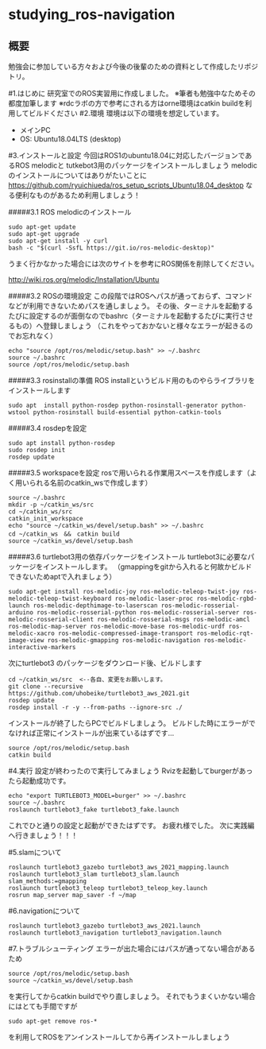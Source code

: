 # studying_ros-navigation

## 概要
勉強会に参加している方々および今後の後輩のための資料として作成したリポジトリ。

#1.はじめに
研究室でのROS実習用に作成しました。
※筆者も勉強中なためその都度加筆します
※rdcラボの方で参考にされる方はorne環境はcatkin buildを利用してビルドください
#2.環境
環境は以下の環境を想定しています。

- メインPC 
 - OS: Ubuntu18.04LTS (desktop) 

#3.インストールと設定
今回はROS1のubuntu18.04に対応したバージョンであるROS melodicと
tutkebot3用のパッケージをインストールしましょう
melodicのインストールについてはありがたいことに
https://github.com/ryuichiueda/ros_setup_scripts_Ubuntu18.04_desktop
なる便利なものがあるため利用しましょう！


#####3.1 ROS melodicのインストール　
```bash:メインPC
sudo apt-get update
sudo apt-get upgrade
sudo apt-get install -y curl
bash -c "$(curl -SsfL https://git.io/ros-melodic-desktop)"
```
うまく行かなかった場合には次のサイトを参考にROS関係を削除してください。

http://wiki.ros.org/melodic/Installation/Ubuntu

#####3.2 ROSの環境設定
この段階ではROSへパスが通っておらず、コマンドなどが利用できないためパスを通しましょう。
その後、ターミナルを起動するたびに設定するのが面倒なのでbashrc（ターミナルを起動するたびに実行させるもの）へ登録しましょう
（これをやっておかないと様々なエラーが起きるのでお忘れなく）

```bash:メインPC
echo "source /opt/ros/melodic/setup.bash" >> ~/.bashrc
source ~/.bashrc
source /opt/ros/melodic/setup.bash
```

#####3.3 rosinstallの準備
ROS installというビルド用のものやらライブラリをインストールします

```bash:メインPC
sudo apt  install python-rosdep python-rosinstall-generator python-wstool python-rosinstall build-essential python-catkin-tools
```

#####3.4 rosdepを設定 
```bash:メインPC
sudo apt install python-rosdep
sudo rosdep init
rosdep update
```

#####3.5 workspaceを設定 
rosで用いられる作業用スペースを作成します（よく用いられる名前のcatkin_wsで作成します）

```bash:メインPC
source ~/.bashrc
mkdir -p ~/catkin_ws/src
cd ~/catkin_ws/src
catkin_init_workspace
echo "source ~/catkin_ws/devel/setup.bash" >> ~/.bashrc
cd ~/catkin_ws　&&　catkin build
source ~/catkin_ws/devel/setup.bash
```
#####3.6 turtlebot3用の依存パッケージをインストール 
turtlebot3に必要なパッケージをインストールします。
（gmappingをgitから入れると何故かビルドできないためaptで入れましょう）

```bash:メインPC
sudo apt-get install ros-melodic-joy ros-melodic-teleop-twist-joy ros-melodic-teleop-twist-keyboard ros-melodic-laser-proc ros-melodic-rgbd-launch ros-melodic-depthimage-to-laserscan ros-melodic-rosserial-arduino ros-melodic-rosserial-python ros-melodic-rosserial-server ros-melodic-rosserial-client ros-melodic-rosserial-msgs ros-melodic-amcl ros-melodic-map-server ros-melodic-move-base ros-melodic-urdf ros-melodic-xacro ros-melodic-compressed-image-transport ros-melodic-rqt-image-view ros-melodic-gmapping ros-melodic-navigation ros-melodic-interactive-markers
```
次にturtlebot3 のパッケージをダウンロード後、ビルドします

```bash:メインPC
cd ~/catkin_ws/src  <--各自、変更をお願いします。
git clone --recursive https://github.com/uhobeike/turtlebot3_aws_2021.git
rosdep update
rosdep install -r -y --from-paths --ignore-src ./
```

インストールが終了したらPCでビルドしましょう。
ビルドした時にエラーがでなければ正常にインストールが出来ているはずです…

```bash:メインPC
source /opt/ros/melodic/setup.bash
catkin build
```

#4.実行
設定が終わったので実行してみましょう
Rvizを起動してburgerがあったら起動成功です。

```bash:メインPC
echo "export TURTLEBOT3_MODEL=burger" >> ~/.bashrc
source ~/.bashrc
roslaunch turtlebot3_fake turtlebot3_fake.launch
```

これでひと通りの設定と起動ができたはずです。
お疲れ様でした。
次に実践編へ行きましょう！！！

#5.slamについて
```
roslaunch turtlebot3_gazebo turtlebot3_aws_2021_mapping.launch
roslaunch turtlebot3_slam turtlebot3_slam.launch slam_methods:=gmapping
roslaunch turtlebot3_teleop turtlebot3_teleop_key.launch
rosrun map_server map_saver -f ~/map
```
#6.navigationについて
```
roslaunch turtlebot3_gazebo turtlebot3_aws_2021.launch
roslaunch turtlebot3_navigation turtlebot3_navigation.launch
```

#7.トラブルシューティング
エラーが出た場合にはパスが通ってない場合があるため

```
source /opt/ros/melodic/setup.bash
source ~/catkin_ws/devel/setup.bash
```
を実行してからcatkin buildでやり直しましょう。
それでもうまくいかない場合にはとても手間ですが

```
sudo apt-get remove ros-*
```
を利用してROSをアンインストールしてから再インストールしましょう
